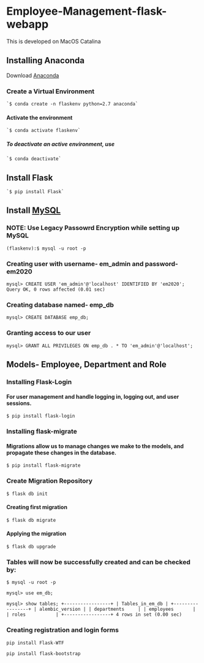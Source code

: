 # Employee-Management-flask-webapp

This is developed on MacOS Catalina

## Installing Anaconda

Download [Anaconda](https://www.anaconda.com/distribution/#download-section)

### Create a Virtual Environment

	`$ conda create -n flaskenv python=2.7 anaconda`

#### Activate the environment

	`$ conda activate flaskenv`

##### To deactivate an active environment, use

	`$ conda deactivate`

## Install Flask

	`$ pip install Flask`

## Install [MySQL](https://dev.mysql.com/downloads/mysql/)

### NOTE: Use Legacy Passowrd Encryption while setting up MySQL

`(flaskenv):$ mysql -u root -p`

### Creating user with username- em_admin and password- em2020

`mysql> CREATE USER 'em_admin'@'localhost' IDENTIFIED BY 'em2020';
Query OK, 0 rows affected (0.01 sec)`

### Creating database named- emp_db

`mysql> CREATE DATABASE emp_db;`

### Granting access to our user

`mysql> GRANT ALL PRIVILEGES ON emp_db . * TO 'em_admin'@'localhost';`

## Models- Employee, Department and Role

### Installing Flask-Login

#### For user management and handle logging in, logging out, and user sessions.

`$ pip install flask-login`

### Installing flask-migrate

#### Migrations allow us to manage changes we make to the models, and propagate these changes in the database.

`$ pip install flask-migrate`

### Create Migration Repository

`$ flask db init`

#### Creating first migration

`$ flask db migrate`

#### Applying the migration

`$ flask db upgrade`


### Tables will now be successfully created and can be checked by:

`$ mysql -u root -p`

`mysql> use em_db;`

`mysql> show tables;
+-----------------+
| Tables_in_em_db |
+-----------------+
| alembic_version |
| departments     |
| employees       |
| roles           |
+-----------------+
4 rows in set (0.00 sec)`

### Creating registration and login forms

`pip install Flask-WTF`

`pip install flask-bootstrap`